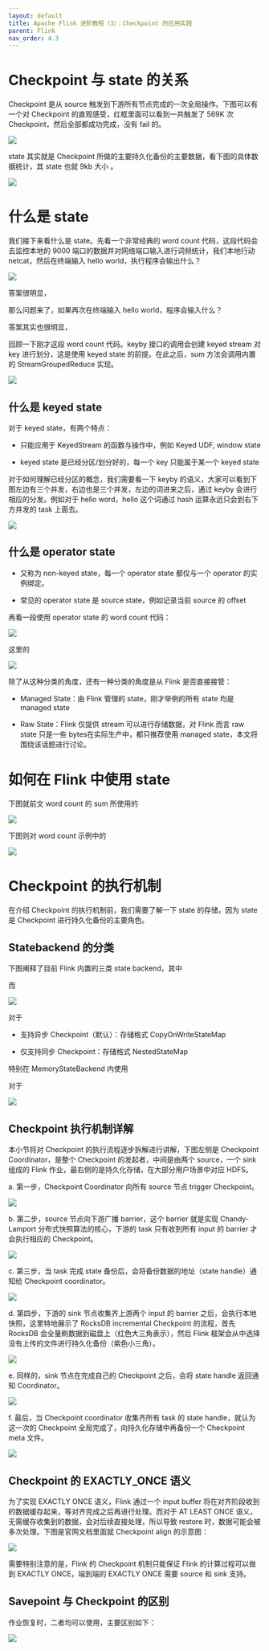 ```yaml
---
layout: default
title: Apache Flink 进阶教程（3）：Checkpoint 的应用实践
parent: Flink
nav_order: 4.3
---
```


# Checkpoint 与 state 的关系

Checkpoint 是从 source 触发到下游所有节点完成的一次全局操作。下图可以有一个对 Checkpoint 的直观感受，红框里面可以看到一共触发了 569K 次 Checkpoint，然后全部都成功完成，没有 fail 的。

![](../../assets/images/Flink/attachments/Apache%20Flink%20进阶教程（3）：Checkpoint%20的应用实践_image_0.png)

state 其实就是 Checkpoint 所做的主要持久化备份的主要数据，看下图的具体数据统计，其 state 也就 9kb 大小 。

![](../../assets/images/Flink/attachments/Apache%20Flink%20进阶教程（3）：Checkpoint%20的应用实践_image_1.png)

# 什么是 state

我们接下来看什么是 state。先看一个非常经典的 word count 代码，这段代码会去监控本地的 9000 端口的数据并对网络端口输入进行词频统计，我们本地行动 netcat，然后在终端输入 hello world，执行程序会输出什么？

![](../../assets/images/Flink/attachments/Apache%20Flink%20进阶教程（3）：Checkpoint%20的应用实践_image_2.png)

答案很明显，

那么问题来了，如果再次在终端输入 hello world，程序会输入什么？

答案其实也很明显，

回顾一下刚才这段 word count 代码。keyby 接口的调用会创建 keyed stream 对 key 进行划分，这是使用 keyed state 的前提。在此之后，sum 方法会调用内置的 StreamGroupedReduce 实现。

![](../../assets/images/Flink/attachments/Apache%20Flink%20进阶教程（3）：Checkpoint%20的应用实践_image_3.png)

## 什么是 keyed state

对于 keyed state，有两个特点：

- 只能应用于 KeyedStream 的函数与操作中，例如 Keyed UDF, window state

- keyed state 是已经分区/划分好的，每一个 key 只能属于某一个 keyed state

对于如何理解已经分区的概念，我们需要看一下 keyby 的语义，大家可以看到下图左边有三个并发，右边也是三个并发，左边的词进来之后，通过 keyby 会进行相应的分发。例如对于 hello word，hello 这个词通过 hash 运算永远只会到右下方并发的 task 上面去。

![](../../assets/images/Flink/attachments/Apache%20Flink%20进阶教程（3）：Checkpoint%20的应用实践_image_4.png)

## 什么是 operator state

- 又称为 non-keyed state，每一个 operator state 都仅与一个 operator 的实例绑定。

- 常见的 operator state 是 source state，例如记录当前 source 的 offset

再看一段使用 operator state 的 word count 代码：

![](../../assets/images/Flink/attachments/Apache%20Flink%20进阶教程（3）：Checkpoint%20的应用实践_image_5.png)

这里的

![](../../assets/images/Flink/attachments/Apache%20Flink%20进阶教程（3）：Checkpoint%20的应用实践_image_6.png)

除了从这种分类的角度，还有一种分类的角度是从 Flink 是否直接接管：

- Managed State：由 Flink 管理的 state，刚才举例的所有 state 均是 managed state

- Raw State：Flink 仅提供 stream 可以进行存储数据，对 Flink 而言 raw state 只是一些 bytes在实际生产中，都只推荐使用 managed state，本文将围绕该话题进行讨论。

# 如何在 Flink 中使用 state

下图就前文 word count 的 sum 所使用的

![](../../assets/images/Flink/attachments/Apache%20Flink%20进阶教程（3）：Checkpoint%20的应用实践_image_7.png)

下图则对 word count 示例中的

![](../../assets/images/Flink/attachments/Apache%20Flink%20进阶教程（3）：Checkpoint%20的应用实践_image_8.png)

# Checkpoint 的执行机制

在介绍 Checkpoint 的执行机制前，我们需要了解一下 state 的存储，因为 state 是 Checkpoint 进行持久化备份的主要角色。

## Statebackend 的分类

下图阐释了目前 Flink 内置的三类 state backend，其中

而

![](../../assets/images/Flink/attachments/Apache%20Flink%20进阶教程（3）：Checkpoint%20的应用实践_image_9.png)

对于

- 支持异步 Checkpoint（默认）：存储格式 CopyOnWriteStateMap

- 仅支持同步 Checkpoint：存储格式 NestedStateMap

特别在 MemoryStateBackend 内使用

对于

![](../../assets/images/Flink/attachments/Apache%20Flink%20进阶教程（3）：Checkpoint%20的应用实践_image_10.png)

## Checkpoint 执行机制详解

本小节将对 Checkpoint 的执行流程逐步拆解进行讲解，下图左侧是 Checkpoint Coordinator，是整个 Checkpoint 的发起者，中间是由两个 source，一个 sink 组成的 Flink 作业，最右侧的是持久化存储，在大部分用户场景中对应 HDFS。

a. 第一步，Checkpoint Coordinator 向所有 source 节点 trigger Checkpoint。

![](../../assets/images/Flink/attachments/Apache%20Flink%20进阶教程（3）：Checkpoint%20的应用实践_image_11.png)

b. 第二步，source 节点向下游广播 barrier，这个 barrier 就是实现 Chandy-Lamport 分布式快照算法的核心，下游的 task 只有收到所有 input 的 barrier 才会执行相应的 Checkpoint。

![](../../assets/images/Flink/attachments/Apache%20Flink%20进阶教程（3）：Checkpoint%20的应用实践_image_12.png)

c. 第三步，当 task 完成 state 备份后，会将备份数据的地址（state handle）通知给 Checkpoint coordinator。

![](../../assets/images/Flink/attachments/Apache%20Flink%20进阶教程（3）：Checkpoint%20的应用实践_image_13.png)

d. 第四步，下游的 sink 节点收集齐上游两个 input 的 barrier 之后，会执行本地快照，这里特地展示了 RocksDB incremental Checkpoint 的流程，首先 RocksDB 会全量刷数据到磁盘上（红色大三角表示），然后 Flink 框架会从中选择没有上传的文件进行持久化备份（紫色小三角）。

![](../../assets/images/Flink/attachments/Apache%20Flink%20进阶教程（3）：Checkpoint%20的应用实践_image_14.png)

e. 同样的，sink 节点在完成自己的 Checkpoint 之后，会将 state handle 返回通知 Coordinator。

![](../../assets/images/Flink/attachments/Apache%20Flink%20进阶教程（3）：Checkpoint%20的应用实践_image_15.png)

f. 最后，当 Checkpoint coordinator 收集齐所有 task 的 state handle，就认为这一次的 Checkpoint 全局完成了，向持久化存储中再备份一个 Checkpoint meta 文件。

![](../../assets/images/Flink/attachments/Apache%20Flink%20进阶教程（3）：Checkpoint%20的应用实践_image_16.png)

## Checkpoint 的 EXACTLY_ONCE 语义

为了实现 EXACTLY ONCE 语义，Flink 通过一个 input buffer 将在对齐阶段收到的数据缓存起来，等对齐完成之后再进行处理。而对于 AT LEAST ONCE 语义，无需缓存收集到的数据，会对后续直接处理，所以导致 restore 时，数据可能会被多次处理。下图是官网文档里面就 Checkpoint align 的示意图：

![](../../assets/images/Flink/attachments/Apache%20Flink%20进阶教程（3）：Checkpoint%20的应用实践_image_17.png)

需要特别注意的是，Flink 的 Checkpoint 机制只能保证 Flink 的计算过程可以做到 EXACTLY ONCE，端到端的 EXACTLY ONCE 需要 source 和 sink 支持。

## Savepoint 与 Checkpoint 的区别

作业恢复时，二者均可以使用，主要区别如下：

![](../../assets/images/Flink/attachments/Apache%20Flink%20进阶教程（3）：Checkpoint%20的应用实践_image_18.png)
